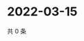 # 2022-03-15

共 0 条

<!-- BEGIN WEIBO -->
<!-- 最后更新时间 Tue Mar 15 2022 07:13:13 GMT+0800 (China Standard Time) -->

<!-- END WEIBO -->
